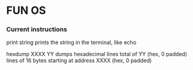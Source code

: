 # FUN OS

### Current instructions
print string
    prints the string in the terminal, like echo
 
hexdump XXXX YY
    dumps hexadecimal lines 
    total of YY (hex, 0 padded) lines of 16 bytes starting at address XXXX (hex, 0 padded) 
